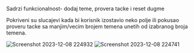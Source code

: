 Sadrzi funkcionalnost- dodaj teme, provera tacke i reset dugme

Pokriveni su slucajevi kada bi korisnik izostavio neko polje ili pokusao proveru tacke sa manjim/vecim brojem temena unetih od izabranog broja temena.

![Screenshot 2023-12-08 224932](https://github.com/djolemtr/Provera-Tacke--Konveksni-Mnogougao/assets/113414071/93faf563-e9d6-4644-958a-62161c74fcf9)
![Screenshot 2023-12-08 224741](https://github.com/djolemtr/Provera-Tacke--Konveksni-Mnogougao/assets/113414071/28b795ef-64d3-450d-b879-cb64cd247870)

